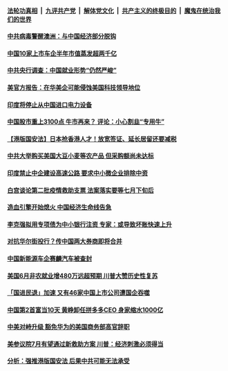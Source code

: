 ####  [法轮功真相](../../../../basic/blob/master/README.md?t=07041902) &nbsp;|&nbsp; [九评共产党](../../../../9ping.md/blob/master/README.md?t=07041902) &nbsp;|&nbsp; [解体党文化](../../../../jtdwh.md/blob/master/README.md?t=07041902)  &nbsp;|&nbsp; [共产主义的终极目的](../../../../gczydzjmd.md/blob/master/README.md?t=07041902) &nbsp;|&nbsp; [魔鬼在统治我们的世界](../../../../mgztzwmdsj.md/blob/master/README.md?t=07041902) 

#### [中共病毒警醒澳洲：与中国经济部分脱钩](../pages/soh7/397270.md?t=07041902) 
#### [中国10家上市车企半年市值蒸发超两千亿](../pages/soh7/397129.md?t=07041902) 
#### [中共央行调查：中国就业形势“仍然严峻”](../pages/soh7/397126.md?t=07041902) 
#### [美官方报告：在华美企可能侵蚀美国科技领导地位](../pages/soh7/397120.md?t=07041902) 
#### [印度将停止从中国进口电力设备](../pages/soh7/397117.md?t=07041902) 
#### [中国股市重上3100点 牛市再来？ 评论：小心割韭“专用牛”](../pages/soh7/397111.md?t=07041902) 
#### [【港版国安法】日本抢香港人才！放宽签证、延长居留还要减税](../pages/soh7/396901.md?t=07041902) 
#### [中共大举购买美国大豆小麦等农产品 但采购额尚未达标](../pages/soh7/396886.md?t=07041902) 
#### [印度禁止中企建设高速公路 要求中小微企业排除中资](../pages/soh7/396877.md?t=07041902) 
#### [白宫谈论第二批疫情救助支票 法案落实要等七月下旬后](../pages/soh7/396715.md?t=07041902) 
#### [造血引擎开始熄火 中国经济生命线告急  ](../pages/soh7/396685.md?t=07041902) 
#### [李克强拟用专项债为中小银行注资 专家：或导致坏账快速上升 ](../pages/soh7/396697.md?t=07041902) 
#### [对抗华尔街投行？传中国两大券商即将合并](../pages/soh7/396691.md?t=07041902) 
#### [中国新能源车企赛麟汽车被查封](../pages/soh7/396694.md?t=07041902) 
#### [美国6月非农就业增480万远超预期 川普大赞历史性复苏](../pages/soh7/396670.md?t=07041902) 
#### [「国进民退」加速 又有46家中国上市公司遭国企吞噬](../pages/soh7/396538.md?t=07041902) 
#### [中国第2首富当10天 黄峥卸任拼多多CEO 身家缩水1000亿](../pages/soh7/396490.md?t=07041902) 
#### [中美对峙升级 豁免华为的美国商务部高官辞职](../pages/soh7/396499.md?t=07041902) 
#### [美参议院7月有望通过新救助方案 川普：经济刺激必须得当](../pages/soh7/396451.md?t=07041902) 
#### [分析：强推港版国安法 后果中共可能无法承受](../pages/soh7/396328.md?t=07041902) 
